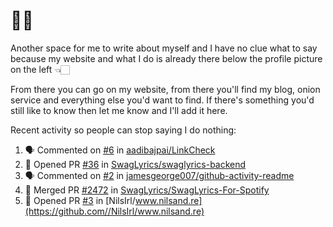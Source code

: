 # 👋🏻
<!--
**aadibajpai/aadibajpai** is a ✨ _special_ ✨ repository because its `README.md` (this file) appears on your GitHub profile.
-->
Another space for me to write about myself and I have no clue what to say because my website and what I do is already there below the profile picture on the left 👈🏻

From there you can go on my website, from there you'll find my blog, onion service and everything else you'd want to find.
If there's something you'd still like to know then let me know and I'll add it here.

Recent activity so people can stop saying I do nothing:
<!--START_SECTION:activity-->
1. 🗣 Commented on [#6](https://github.com//aadibajpai/LinkCheck/issues/6) in [aadibajpai/LinkCheck](https://github.com//aadibajpai/LinkCheck)
2. 💪 Opened PR [#36](https://github.com//SwagLyrics/swaglyrics-backend/pull/36) in [SwagLyrics/swaglyrics-backend](https://github.com//SwagLyrics/swaglyrics-backend)
3. 🗣 Commented on [#2](https://github.com//jamesgeorge007/github-activity-readme/issues/2) in [jamesgeorge007/github-activity-readme](https://github.com//jamesgeorge007/github-activity-readme)
4. 🎉 Merged PR [#2472](https://github.com//SwagLyrics/SwagLyrics-For-Spotify/pull/2472) in [SwagLyrics/SwagLyrics-For-Spotify](https://github.com//SwagLyrics/SwagLyrics-For-Spotify)
5. 💪 Opened PR [#3](https://github.com//NilsIrl/www.nilsand.re/pull/3) in [NilsIrl/www.nilsand.re](https://github.com//NilsIrl/www.nilsand.re)
<!--END_SECTION:activity-->
